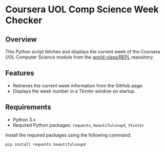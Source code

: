 
# Coursera UOL Comp Science Week Checker

## Overview

This Python script fetches and displays the current week of the Coursera UOL Computer Science module from the [world-class/REPL](https://github.com/world-class/REPL) repository.

## Features

- Retrieves the current week information from the GitHub page.
- Displays the week number in a Tkinter window on startup.

## Requirements

- Python 3.x
- Required Python packages: `requests`, `beautifulsoup4`, `tkinter`

Install the required packages using the following command:

```bash
pip install requests beautifulsoup4
